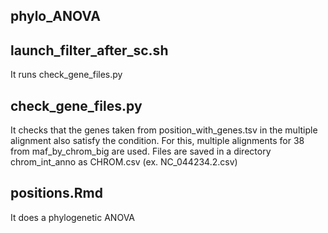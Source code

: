 ## phylo_ANOVA

## launch_filter_after_sc.sh

It runs check_gene_files.py

## check_gene_files.py

It checks that the genes taken from position_with_genes.tsv in the multiple alignment also satisfy the condition. For this, multiple alignments for 38 from maf_by_chrom_big are used. Files are saved in a directory chrom_int_anno as CHROM.csv (ex. NC_044234.2.csv)

## positions.Rmd

It does a phylogenetic ANOVA

